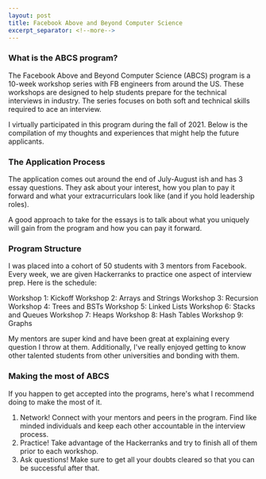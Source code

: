 ```yaml
---
layout: post
title: Facebook Above and Beyond Computer Science
excerpt_separator: <!--more-->
---
```

### What is the ABCS program?
<!--more-->
The Facebook Above and Beyond Computer Science (ABCS) program is a 10-week workshop series with FB engineers from around the US. These workshops are designed to help students prepare for the technical interviews in industry. The series focuses on both soft and technical skills required to ace an interview.

I virtually participated in this program during the fall of 2021. Below is the compilation of my thoughts and experiences that might help the future applicants. 

### The Application Process

The application comes out around the end of July-August ish and has 3 essay questions. They ask about your interest, how you plan to pay it forward and what your extracurriculars look like (and if you hold leadership roles). 

A good approach to take for the essays is to talk about what you uniquely will gain from the program and how you can pay it forward. 

### Program Structure

I was placed into a cohort of 50 students with 3 mentors from Facebook. Every week, we are given Hackerranks to practice one aspect of interview prep. Here is the schedule:

Workshop 1: Kickoff
Workshop 2: Arrays and Strings
Workshop 3: Recursion
Workshop 4: Trees and BSTs
Workshop 5: Linked Lists
Workshop 6: Stacks and Queues
Workshop 7: Heaps
Workshop 8: Hash Tables
Workshop 9: Graphs

My mentors are super kind and have been great at explaining every question I throw at them. Additionally, I've really enjoyed getting to know other talented students from other universities and bonding with them. 

### Making the most of ABCS

If you happen to get accepted into the programs, here's what I recommend doing to make the most of it. 

1. Network! Connect with your mentors and peers in the program. Find like minded individuals and keep each other accountable in the interview process. 
2. Practice! Take advantage of the Hackerranks and try to finish all of them prior to each workshop. 
3. Ask questions! Make sure to get all your doubts cleared so that you can be successful after that.